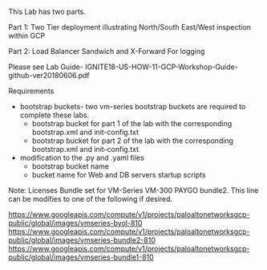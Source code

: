 This Lab has two parts.

Part 1: Two Tier deployment illustrating North/South East/West inspection within GCP

Part 2: Load Balancer Sandwich and X-Forward For logging

Please see Lab Guide- IGNITE18-US-HOW-11-GCP-Workshop-Guide-github-ver20180606.pdf

Requirements
  - bootstrap buckets- two vm-series bootstrap buckets are required to complete these labs.  
     - bootstrap bucket for part 1 of the lab with the corresponding bootstrap.xml and init-config.txt
     - bootstrap bucket for part 2 of the lab with the corresponding bootstrap.xml and init-config.txt
  - modification to the .py and .yaml files 
     - bootstrap bucket name
     - bucket name for Web and DB servers startup scripts
     
Note: Licenses Bundle set for VM-Series VM-300 PAYGO bundle2.  This line can be modifies to one of the following if desired.

 https://www.googleapis.com/compute/v1/projects/paloaltonetworksgcp-public/global/images/vmseries-byol-810
 https://www.googleapis.com/compute/v1/projects/paloaltonetworksgcp-public/global/images/vmseries-bundle2-810
 https://www.googleapis.com/compute/v1/projects/paloaltonetworksgcp-public/global/images/vmseries-bundle1-810
 

